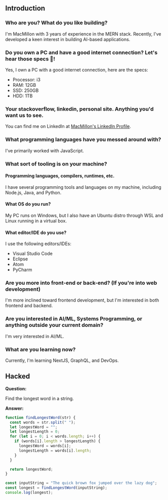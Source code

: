 ## Introduction

### Who are you? What do you like building?

I'm MacMillon with 3 years of experience in the MERN stack. Recently, I've developed a keen interest in building AI-based applications.

### Do you own a PC and have a good internet connection? Let's hear those specs 💪!

Yes, I own a PC with a good internet connection, here are the specs:

- Processor: i3
- RAM: 12GB
- SSD: 250GB
- HDD: 1TB

### Your stackoverflow, linkedin, personal site. Anything you'd want us to see.

You can find me on LinkedIn at [MacMillon's LinkedIn Profile](https://www.linkedin.com/in/macmillon-vs/).

### What programming languages have you messed around with?

I've primarily worked with JavaScript.

### What sort of tooling is on your machine?

#### Programming languages, compilers, runtimes, etc.

I have several programming tools and languages on my machine, including Node.js, Java, and Python.

#### What OS do you run?

My PC runs on Windows, but I also have an Ubuntu distro through WSL and Linux running in a virtual box.

#### What editor/IDE do you use?

I use the following editors/IDEs:

- Visual Studio Code
- Eclipse
- Atom
- PyCharm

### Are you more into front-end or back-end? (If you're into web development)

I'm more inclined toward frontend development, but I'm interested in both frontend and backend.

### Are you interested in AI/ML, Systems Programming, or anything outside your current domain?

I'm very interested in AI/ML.

### What are you learning now?

Currently, I'm learning NextJS, GraphQL, and DevOps.

## Hacked

**Question:**

Find the longest word in a string.

**Answer:**

```javascript
function findLongestWord(str) {
  const words = str.split(" ");
  let longestWord = "";
  let longestLength = 0;
  for (let i = 0; i < words.length; i++) {
    if (words[i].length > longestLength) {
      longestWord = words[i];
      longestLength = words[i].length;
    }
  }

  return longestWord;
}

const inputString = "The quick brown fox jumped over the lazy dog";
const longest = findLongestWord(inputString);
console.log(longest);
```
